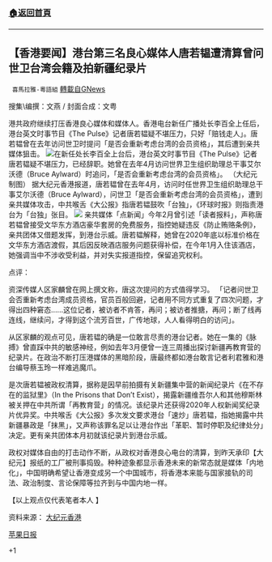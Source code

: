 ###  [:house:返回首頁](https://github.com/ourhimalayas/txt)
---

## 【香港要闻】港台第三名良心媒体人唐若韫遭清算曾问世卫台湾会籍及拍新疆纪录片
` 喜馬拉雅-粵語組` [轉載自GNews](https://gnews.org/zh-hans/1092090/)

搜集\编撰：文燕 / 封面合成：文粤

港共政府继续打压香港良心媒体和媒体人。香港电台新任广播处长李百全上任后，港台英文时事节目《The Pulse》记者唐若韫疑不堪压力，只好「赔钱走人」。唐若韫曾在去年访问世卫时提问「是否会重新考虑台湾的会员资格」，其后遭到亲共媒体狙击。
![]()![](https://gnews.org/wp-content/uploads/2021/04/4147.jpg)在新任处长李百全上台后，港台英文时事节目《The Pulse》记者唐若韫疑不堪压力，已经辞职。她曾在去年4月访问世界卫生组织助理总干事艾尔沃德（Bruce Aylward）时追问，「是否会重新考虑台湾的会员资格」。 （大纪元制图）
据大纪元香港报道，唐若韫曾在去年4月，访问时任世界卫生组织助理总干事艾尔沃德（Bruce Aylward），问世卫「是否会重新考虑台湾的会员资格」，遭到亲共媒体攻击，中共喉舌《大公报》指唐若韫鼓吹「台独」，《环球时报》则指责港台为「台独」张目。
![]()![](https://gnews.org/wp-content/uploads/2021/04/4148.jpg)
亲共媒体「点新闻」今年2月曾引述「读者报料」，声称唐若韫曾接受文华东方酒店豪华套房的免费服务，指控她疑违反《防止贿赂条例》，亲共团体又借题发挥，到港台示威。唐若韫解释，她曾在2020年底以标准价格在文华东方酒店渡假，其后因反映酒店服务问题获得补偿，在今年1月入住该酒店，她强调当中不涉收受利益，并对失实报道指控，保留追究权利。

点评：

资深传媒人区家麟曾在网上撰文称，唐这次提问的方式值得学习。 「记者问世卫会否重新考虑台湾成员资格，官员百般回避，记者用不同方式重复了四次问题，才得出四种窘态……这位记者，被访者不肯答，再问；被访者推搪，再问；断了线再连线，继续问，才得到这个流芳百世，广传地球，人人看得明白的访问」。

从区家麟的观点可见，唐若韫的确是一位敢言尽责的港台记者。她在一集的《脉搏》曾直踩中共的敏感神经，例如去年3月便曾一连三周播出探讨新疆再教育营的纪录片。在政治不断打压港媒体的黑暗阶段，唐最终都如港台敢言记者利君雅和港台编导蔡玉玲一样难逃魔爪。

是次唐若韫被政权清算，据称是因早前拍摄有关新疆集中营的新闻纪录片《在不存在的监狱里》（In the Prisons that Don’t Exist），揭露新疆维吾尔人和其他穆斯林被关押在中共所谓「再教育营」的情况。该纪录片还获得2020年人权新闻奖纪录片优异奖。中共喉舌《大公报》多次发文要求港台「速炒」唐若韫，指她揭露中共新疆暴政是「抹黑」，又声称该罪名足以让港台作出「革职、暂时停职及纪律处分」决定。更有亲共团体本月初就该纪录片到港台示威。

政权对媒体自由的打击动作不断，从政权对香港良心电台的清算，到昨天承印【大纪元】报纸的工厂被刑事捣毁。种种迹象都显示香港未来的新常态就是媒体「内地化」，中国明确希望让香港变成另一个中国城市，将香港本来能与国家接轨的司法、政治制度、言论保障等拉齐到与中国内地一样。

【以上观点仅代表笔者本人 】

资料来源：
[大纪元香港](https://hk.epochtimes.com/news/2021-04-12/11765427)

[苹果日报](https://hk.appledaily.com/local/20200330/WVU34OGJD4QPTEI2WDWW2DB5RE/)

+1
